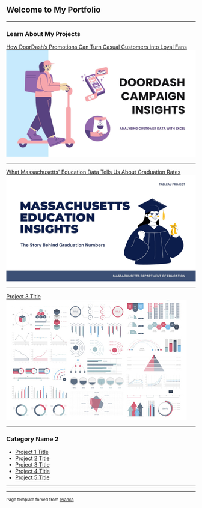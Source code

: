 ## Welcome to My Portfolio

---

### Learn About My Projects

[How DoorDash’s Promotions Can Turn Casual Customers into Loyal Fans](/sample_page)
<img src="images/Light Blue Purple and Black Illustration Food Delivery Presentation.jpg"/>

---
[What Massachusetts' Education Data Tells Us About Graduation Rates](sample_page2.md)
<img src="images/Blue and White Modern Illustrative Thesis Defense Presentation.jpg"/>

---
[Project 3 Title](http://example.com/)
<img src="images/dummy_thumbnail.jpg?raw=true"/>

---

### Category Name 2

- [Project 1 Title](http://example.com/)
- [Project 2 Title](http://example.com/)
- [Project 3 Title](http://example.com/)
- [Project 4 Title](http://example.com/)
- [Project 5 Title](http://example.com/)

---




---
<p style="font-size:11px">Page template forked from <a href="https://github.com/evanca/quick-portfolio">evanca</a></p>
<!-- Remove above link if you don't want to attibute -->
